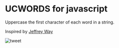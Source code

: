 # UCWORDS for javascript

Uppercase the first character of each word in a string.

Inspired by [Jeffrey Way](https://twitter.com/jeffrey_way)

![tweet](https://i.imgur.com/sNsmnxj.png)
